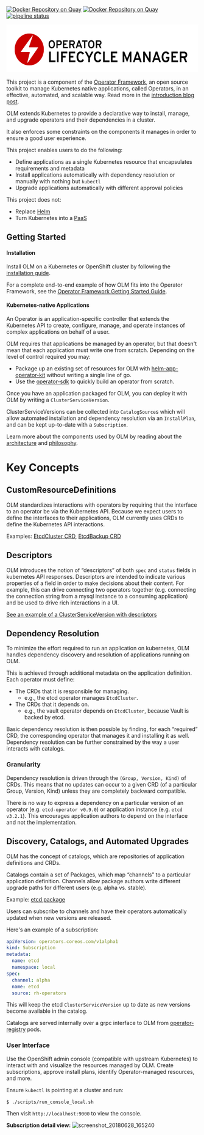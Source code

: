 [![Docker Repository on Quay](https://quay.io/repository/coreos/alm/status?token=ccfd2fde-446d-4d82-88a8-4386f8deaab0 "Docker Repository on Quay")](https://quay.io/repository/coreos/alm) [![Docker Repository on Quay](https://quay.io/repository/coreos/catalog/status?token=b5fc43ed-9f5f-408b-961b-c8493e983da5 "Docker Repository on Quay")](https://quay.io/repository/coreos/catalog)[![pipeline status](https://gitlab.com/operator-framework/operator-framework_operator-lifecycle-manager/badges/master/pipeline.svg)](https://gitlab.com/operator-framework/operator-framework_operator-lifecycle-manager/pipelines)

<img src="/logo.svg" height="125px" alt="Operator Lifecycle Manager"></img>

This project is a component of the [Operator Framework](https://github.com/operator-framework), an open source toolkit to manage Kubernetes native applications, called Operators, in an effective, automated, and scalable way. Read more in the [introduction blog post](https://coreos.com/blog/introducing-operator-framework).

OLM extends Kubernetes to provide a declarative way to install, manage, and upgrade operators and their dependencies in a cluster.

It also enforces some constraints on the components it manages in order to ensure a good user experience.

This project enables users to do the following:

* Define applications as a single Kubernetes resource that encapsulates requirements and metadata
* Install applications automatically with dependency resolution or manually with nothing but `kubectl`
* Upgrade applications automatically with different approval policies

This project does not:

* Replace [Helm](https://github.com/kubernetes/helm)
* Turn Kubernetes into a [PaaS](https://en.wikipedia.org/wiki/Platform_as_a_service)

## Getting Started 

#### Installation

Install OLM on a Kubernetes or OpenShift cluster by following the [installation guide].

For a complete end-to-end example of how OLM fits into the Operator Framework, see the [Operator Framework Getting Started Guide](https://github.com/operator-framework/getting-started).

#### Kubernetes-native Applications

An Operator is an application-specific controller that extends the Kubernetes API to create, configure, manage, and operate instances of complex applications on behalf of a user.

OLM requires that applications be managed by an operator, but that doesn't mean that each application must write one from scratch. Depending on the level of control required you may:

- Package up an existing set of resources for OLM with [helm-app-operator-kit](https://github.com/operator-framework/helm-app-operator-kit) without writing a single line of go.
- Use the [operator-sdk](https://github.com/operator-framework/operator-sdk) to quickly build an operator from scratch.

Once you have an application packaged for OLM, you can deploy it with OLM by writing a `ClusterServiceVersion`.

ClusterServiceVersions can be collected into `CatalogSource`s which will allow automated installation and dependency resolution via an `InstallPlan`, and can be kept up-to-date with a `Subscription`.

Learn more about the components used by OLM by reading about the [architecture] and [philosophy].

[architecture]: /Documentation/design/architecture.md
[philosophy]: /Documentation/design/philosophy.md
[installation guide]: /Documentation/install/install.md


# Key Concepts

## CustomResourceDefinitions

OLM standardizes interactions with operators by requiring that the interface to an operator be via the Kubernetes API. Because we expect users to define the interfaces to their applications, OLM currently uses CRDs to define the Kubernetes API interactions.  

Examples: [EtcdCluster CRD](https://github.com/operator-framework/community-operators/blob/master/community-operators/etcd/etcdcluster.crd.yaml), [EtcdBackup CRD](https://github.com/operator-framework/community-operators/blob/master/community-operators/etcd/etcdbackup.crd.yaml)

## Descriptors

OLM introduces the notion of “descriptors” of both `spec` and `status` fields in kubernetes API responses. Descriptors are intended to indicate various properties of a field in order to make decisions about their content. For example, this can drive connecting two operators together (e.g. connecting the connection string from a mysql instance to a consuming application) and be used to drive rich interactions in a UI.

[See an example of a ClusterServiceVersion with descriptors](https://github.com/operator-framework/community-operators/blob/master/community-operators/etcd/etcdoperator.v0.9.2.clusterserviceversion.yaml)

## Dependency Resolution

To minimize the effort required to run an application on kubernetes, OLM handles dependency discovery and resolution of applications running on OLM.

This is achieved through additional metadata on the application definition. Each operator must define:

 - The CRDs that it is responsible for managing. 
   - e.g., the etcd operator manages `EtcdCluster`.
 - The CRDs that it depends on. 
   - e.g., the vault operator depends on `EtcdCluster`, because Vault is backed by etcd.

Basic dependency resolution is then possible by finding, for each “required” CRD, the corresponding operator that manages it and installing it as well. Dependency resolution can be further constrained by the way a user interacts with catalogs.

### Granularity

Dependency resolution is driven through the `(Group, Version, Kind)` of CRDs. This means that no updates can occur to a given CRD (of a particular Group, Version, Kind) unless they are completely backward compatible.

There is no way to express a dependency on a particular version of an operator (e.g. `etcd-operator v0.9.0`) or application instance (e.g. `etcd v3.2.1`). This encourages application authors to depend on the interface and not the implementation.

## Discovery, Catalogs, and Automated Upgrades
OLM has the concept of catalogs, which are repositories of application definitions and CRDs. 	

Catalogs contain a set of Packages, which map “channels” to a particular application definition. Channels allow package authors write different upgrade paths for different users (e.g. alpha vs. stable). 

Example: [etcd package](https://github.com/operator-framework/community-operators/blob/master/community-operators/etcd/etcd.package.yaml)

Users can subscribe to channels and have their operators automatically updated when new versions are released.

Here's an example of a subscription:

```yaml
apiVersion: operators.coreos.com/v1alpha1
kind: Subscription
metadata:
  name: etcd
  namespace: local 
spec:
  channel: alpha
  name: etcd
  source: rh-operators
```

This will keep the etcd `ClusterServiceVersion` up to date as new versions become available in the catalog.

Catalogs are served internally over a grpc interface to OLM from [operator-registry](https://github.com/operator-framework/operator-registry) pods.

### User Interface

Use the OpenShift admin console (compatible with upstream Kubernetes) to interact with and visualize the resources managed by OLM. Create subscriptions, approve install plans, identify Operator-managed resources, and more.

Ensure `kubectl` is pointing at a cluster and run:

```shell
$ ./scripts/run_console_local.sh
```

Then visit `http://localhost:9000` to view the console.

**Subscription detail view:**
![screenshot_20180628_165240](https://user-images.githubusercontent.com/11700385/42060125-c3cde42c-7af3-11e8-87ec-e5910a554902.png)
